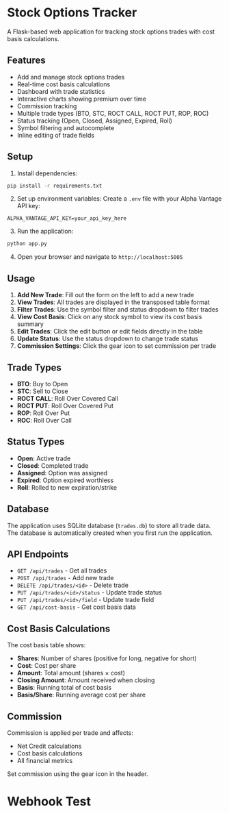 # Stock Options Tracker

A Flask-based web application for tracking stock options trades with cost basis calculations.

## Features

- Add and manage stock options trades
- Real-time cost basis calculations
- Dashboard with trade statistics
- Interactive charts showing premium over time
- Commission tracking
- Multiple trade types (BTO, STC, ROCT CALL, ROCT PUT, ROP, ROC)
- Status tracking (Open, Closed, Assigned, Expired, Roll)
- Symbol filtering and autocomplete
- Inline editing of trade fields

## Setup

1. Install dependencies:
```bash
pip install -r requirements.txt
```

2. Set up environment variables:
Create a `.env` file with your Alpha Vantage API key:
```
ALPHA_VANTAGE_API_KEY=your_api_key_here
```

3. Run the application:
```bash
python app.py
```

4. Open your browser and navigate to `http://localhost:5005`

## Usage

1. **Add New Trade**: Fill out the form on the left to add a new trade
2. **View Trades**: All trades are displayed in the transposed table format
3. **Filter Trades**: Use the symbol filter and status dropdown to filter trades
4. **View Cost Basis**: Click on any stock symbol to view its cost basis summary
5. **Edit Trades**: Click the edit button or edit fields directly in the table
6. **Update Status**: Use the status dropdown to change trade status
7. **Commission Settings**: Click the gear icon to set commission per trade

## Trade Types

- **BTO**: Buy to Open
- **STC**: Sell to Close  
- **ROCT CALL**: Roll Over Covered Call
- **ROCT PUT**: Roll Over Covered Put
- **ROP**: Roll Over Put
- **ROC**: Roll Over Call

## Status Types

- **Open**: Active trade
- **Closed**: Completed trade
- **Assigned**: Option was assigned
- **Expired**: Option expired worthless
- **Roll**: Rolled to new expiration/strike

## Database

The application uses SQLite database (`trades.db`) to store all trade data. The database is automatically created when you first run the application.

## API Endpoints

- `GET /api/trades` - Get all trades
- `POST /api/trades` - Add new trade
- `DELETE /api/trades/<id>` - Delete trade
- `PUT /api/trades/<id>/status` - Update trade status
- `PUT /api/trades/<id>/field` - Update trade field
- `GET /api/cost-basis` - Get cost basis data

## Cost Basis Calculations

The cost basis table shows:
- **Shares**: Number of shares (positive for long, negative for short)
- **Cost**: Cost per share
- **Amount**: Total amount (shares × cost)
- **Closing Amount**: Amount received when closing
- **Basis**: Running total of cost basis
- **Basis/Share**: Running average cost per share

## Commission

Commission is applied per trade and affects:
- Net Credit calculations
- Cost basis calculations
- All financial metrics

Set commission using the gear icon in the header.
# Webhook Test
